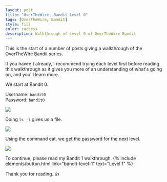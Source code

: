 ```yaml
---
layout: post
title: "OverTheWire: Bandit Level 0"
tags: [OverTheWire, Bandit]
style: fill
color: success
description: Walkthrough of Level 0 of OverTheWire Bandit
---
```


This is the start of a number of posts giving a walkthrough of the OverTheWire Bandit series.

If you haven't already, I recommend trying each level first before reading this walkthrough as it gives you more of an understanding of what's going on, and you'll learn more.

We start at Bandit 0.

Username: `bandit0`  
Password: `bandit0`

![](/assets/posts/OverTheWire/Bandit/Bandit0/Level0-1.png)

Doing `ls -l` gives us a file.

![](/assets/posts/OverTheWire/Bandit/Bandit0/Level0-2.png)

Using the command cat, we get the password for the next level.

![](/assets/posts/OverTheWire/Bandit/Bandit0/Level0-3.png)

To continue, please read my Bandit 1 walkthrough. {% include elements/button.html link="bandit-level-1" text="Level 1" %}

Thank you for reading. :+1: